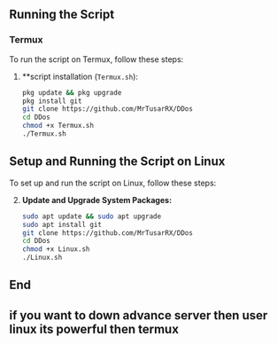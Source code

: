## Running the Script

### Termux

To run the script on Termux, follow these steps:

1. **script installation (`Termux.sh`):

   ```sh
   pkg update && pkg upgrade
   pkg install git
   git clone https://github.com/MrTusarRX/DDos
   cd DDos
   chmod +x Termux.sh
   ./Termux.sh

## Setup and Running the Script on Linux

To set up and run the script on Linux, follow these steps:

2. **Update and Upgrade System Packages:**

   ```sh
   sudo apt update && sudo apt upgrade
   sudo apt install git
   git clone https://github.com/MrTusarRX/DDos
   cd DDos
   chmod +x Linux.sh
   ./Linux.sh

## End
## if you want to down advance server then user linux its powerful then termux



